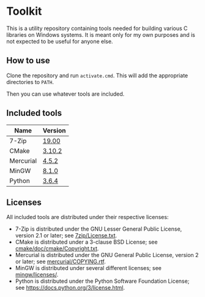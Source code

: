 # Toolkit

This is a utility repository containing tools needed for
building various C libraries on Windows systems. It is
meant only for my own purposes and is not expected to be
useful for anyone else.

## How to use

Clone the repository and run `activate.cmd`.
This will add the appropriate directories to `PATH`.

Then you can use whatever tools are included.

## Included tools

| Name      | Version     |
| ----------|-------------|
| 7-Zip     | [19.00][1]  |
| CMake     | [3.10.2][2] |
| Mercurial | [4.5.2][3]  |
| MinGW     | [8.1.0][4]  |
| Python    | [3.6.4][5]  |

[1]: https://7-zip.org/a/7z1900-extra.7z
[2]: https://cmake.org/files/v3.10/cmake-3.10.2-win32-x86.zip
[3]: https://www.mercurial-scm.org/release/windows/mercurial-4.5.2-x86.msi
[4]: https://downloads.sourceforge.net/project/mingw-w64/Toolchains%20targetting%20Win64/Personal%20Builds/mingw-builds/8.1.0/threads-posix/seh/x86_64-8.1.0-release-posix-seh-rt_v6-rev0.7z
[5]: https://www.python.org/ftp/python/3.6.4/python-3.6.4-embed-win32.zip

## Licenses

All included tools are distributed under their respective licenses:

* 7-Zip is distributed under the GNU Lesser General Public License, version 2.1 or later; see [7zip/License.txt](7zip/License.txt).
* CMake is distributed under a 3-clause BSD License; see [cmake/doc/cmake/Copyright.txt](cmake/doc/cmake/Copyright.txt).
* Mercurial is distributed under the GNU General Public License, version 2 or later; see [mercurial/COPYING.rtf](mercurial/COPYING.rtf).
* MinGW is distributed under several different licenses; see [mingw/licenses/](mingw/licenses/).
* Python is distributed under the Python Software Foundation License; see https://docs.python.org/3/license.html.
